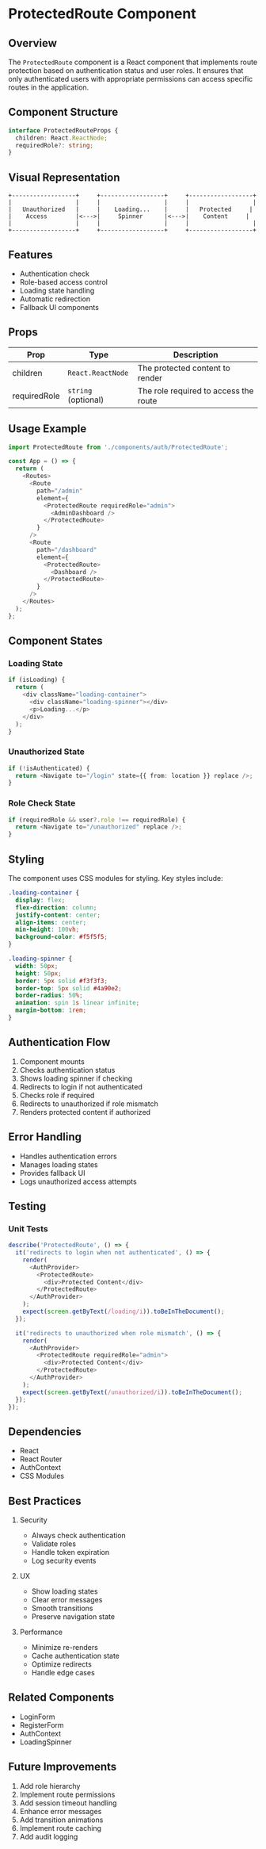 # ProtectedRoute Component

## Overview

The `ProtectedRoute` component is a React component that implements route protection based on authentication status and user roles. It ensures that only authenticated users with appropriate permissions can access specific routes in the application.

## Component Structure

```typescript
interface ProtectedRouteProps {
  children: React.ReactNode;
  requiredRole?: string;
}
```

## Visual Representation

```
+------------------+     +------------------+     +------------------+
|                  |     |                  |     |                  |
|   Unauthorized   |     |    Loading...    |     |   Protected     |
|    Access        |<--->|     Spinner      |<--->|    Content     |
|                  |     |                  |     |                  |
+------------------+     +------------------+     +------------------+
```

## Features

- Authentication check
- Role-based access control
- Loading state handling
- Automatic redirection
- Fallback UI components

## Props

| Prop | Type | Description |
|------|------|-------------|
| children | `React.ReactNode` | The protected content to render |
| requiredRole | `string` (optional) | The role required to access the route |

## Usage Example

```typescript
import ProtectedRoute from './components/auth/ProtectedRoute';

const App = () => {
  return (
    <Routes>
      <Route
        path="/admin"
        element={
          <ProtectedRoute requiredRole="admin">
            <AdminDashboard />
          </ProtectedRoute>
        }
      />
      <Route
        path="/dashboard"
        element={
          <ProtectedRoute>
            <Dashboard />
          </ProtectedRoute>
        }
      />
    </Routes>
  );
};
```

## Component States

### Loading State
```typescript
if (isLoading) {
  return (
    <div className="loading-container">
      <div className="loading-spinner"></div>
      <p>Loading...</p>
    </div>
  );
}
```

### Unauthorized State
```typescript
if (!isAuthenticated) {
  return <Navigate to="/login" state={{ from: location }} replace />;
}
```

### Role Check State
```typescript
if (requiredRole && user?.role !== requiredRole) {
  return <Navigate to="/unauthorized" replace />;
}
```

## Styling

The component uses CSS modules for styling. Key styles include:

```css
.loading-container {
  display: flex;
  flex-direction: column;
  justify-content: center;
  align-items: center;
  min-height: 100vh;
  background-color: #f5f5f5;
}

.loading-spinner {
  width: 50px;
  height: 50px;
  border: 5px solid #f3f3f3;
  border-top: 5px solid #4a90e2;
  border-radius: 50%;
  animation: spin 1s linear infinite;
  margin-bottom: 1rem;
}
```

## Authentication Flow

1. Component mounts
2. Checks authentication status
3. Shows loading spinner if checking
4. Redirects to login if not authenticated
5. Checks role if required
6. Redirects to unauthorized if role mismatch
7. Renders protected content if authorized

## Error Handling

- Handles authentication errors
- Manages loading states
- Provides fallback UI
- Logs unauthorized access attempts

## Testing

### Unit Tests
```typescript
describe('ProtectedRoute', () => {
  it('redirects to login when not authenticated', () => {
    render(
      <AuthProvider>
        <ProtectedRoute>
          <div>Protected Content</div>
        </ProtectedRoute>
      </AuthProvider>
    );
    expect(screen.getByText(/loading/i)).toBeInTheDocument();
  });

  it('redirects to unauthorized when role mismatch', () => {
    render(
      <AuthProvider>
        <ProtectedRoute requiredRole="admin">
          <div>Protected Content</div>
        </ProtectedRoute>
      </AuthProvider>
    );
    expect(screen.getByText(/unauthorized/i)).toBeInTheDocument();
  });
});
```

## Dependencies

- React
- React Router
- AuthContext
- CSS Modules

## Best Practices

1. Security
   - Always check authentication
   - Validate roles
   - Handle token expiration
   - Log security events

2. UX
   - Show loading states
   - Clear error messages
   - Smooth transitions
   - Preserve navigation state

3. Performance
   - Minimize re-renders
   - Cache authentication state
   - Optimize redirects
   - Handle edge cases

## Related Components

- LoginForm
- RegisterForm
- AuthContext
- LoadingSpinner

## Future Improvements

1. Add role hierarchy
2. Implement route permissions
3. Add session timeout handling
4. Enhance error messages
5. Add transition animations
6. Implement route caching
7. Add audit logging 